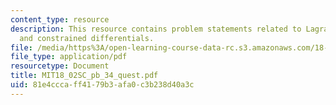 ```yaml
---
content_type: resource
description: This resource contains problem statements related to Lagrange's multipliers
  and constrained differentials.
file: /media/https%3A/open-learning-course-data-rc.s3.amazonaws.com/18-02sc-multivariable-calculus-fall-2010/81e4cccaff4179b3afa0c3b238d40a3c_MIT18_02SC_pb_34_quest.pdf
file_type: application/pdf
resourcetype: Document
title: MIT18_02SC_pb_34_quest.pdf
uid: 81e4ccca-ff41-79b3-afa0-c3b238d40a3c
---
```

